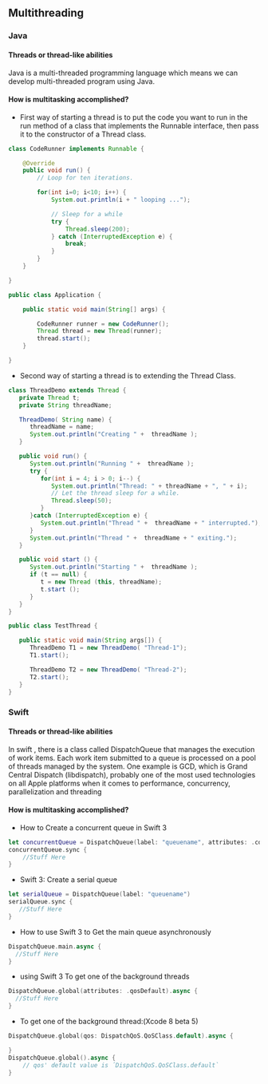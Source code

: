 ## Multithreading

### Java

#### Threads or thread-like abilities
Java is a multi-threaded programming language which means we can develop multi-threaded program using Java. 

#### How is multitasking accomplished?
- First way of starting a thread is to put the code you want to run in the run method of a class that implements the Runnable interface, then pass it to the constructor of a Thread class.

```Java
class CodeRunner implements Runnable {

    @Override
    public void run() {
        // Loop for ten iterations.

        for(int i=0; i<10; i++) {
            System.out.println(i + " looping ...");

            // Sleep for a while
            try {
                Thread.sleep(200);
            } catch (InterruptedException e) {
                break;
            }
        }       
    }

}

public class Application {

    public static void main(String[] args) {

        CodeRunner runner = new CodeRunner();
        Thread thread = new Thread(runner);
        thread.start();
    }

}
```

- Second way of starting a thread is to extending the Thread Class.
```Java
class ThreadDemo extends Thread {
   private Thread t;
   private String threadName;

   ThreadDemo( String name) {
      threadName = name;
      System.out.println("Creating " +  threadName );
   }

   public void run() {
      System.out.println("Running " +  threadName );
      try {
         for(int i = 4; i > 0; i--) {
            System.out.println("Thread: " + threadName + ", " + i);
            // Let the thread sleep for a while.
            Thread.sleep(50);
         }
      }catch (InterruptedException e) {
         System.out.println("Thread " +  threadName + " interrupted.");
      }
      System.out.println("Thread " +  threadName + " exiting.");
   }

   public void start () {
      System.out.println("Starting " +  threadName );
      if (t == null) {
         t = new Thread (this, threadName);
         t.start ();
      }
   }
}

public class TestThread {

   public static void main(String args[]) {
      ThreadDemo T1 = new ThreadDemo( "Thread-1");
      T1.start();

      ThreadDemo T2 = new ThreadDemo( "Thread-2");
      T2.start();
   }   
}
```

### Swift

#### Threads or thread-like abilities

In swift , there is a class called DispatchQueue that manages the execution of work items. Each work item submitted to a queue is processed on a pool of threads managed by the system. One example is GCD, which is  Grand Central Dispatch (libdispatch),  probably one of the most used technologies on all Apple platforms when it comes to performance, concurrency, parallelization and threading

#### How is multitasking accomplished?

- How to Create a concurrent queue in Swift 3
```Swift
let concurrentQueue = DispatchQueue(label: "queuename", attributes: .concurrent)
concurrentQueue.sync {
    //Stuff Here
}
```
- Swift 3: Create a serial queue
```Swift
let serialQueue = DispatchQueue(label: "queuename")
serialQueue.sync {
   //Stuff Here
}
```
- How to use Swift 3 to Get the main queue asynchronously
```Swift
DispatchQueue.main.async {
  //Stuff Here
}
```
- using Swift 3 To get one of the background threads
```Swift
DispatchQueue.global(attributes: .qosDefault).async {
  //Stuff Here
}
```

- To get one of the background thread:(Xcode 8 beta 5)

```Swift
DispatchQueue.global(qos: DispatchQoS.QoSClass.default).async {

}
DispatchQueue.global().async {
    // qos' default value is ´DispatchQoS.QoSClass.default`
}
```
